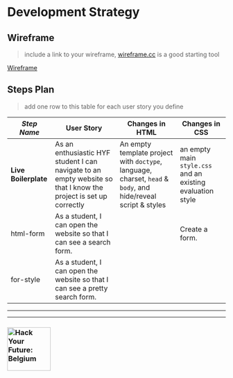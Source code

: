# Development Strategy

## Wireframe

> include a link to your wireframe, [wireframe.cc](https://wireframe.cc) is a good starting tool

[Wireframe](https://wireframe.cc/fKvVmH)

## Steps Plan

> add one row to this table for each user story you define

| _Step Name_ | User Story | Changes in HTML | Changes in CSS |
| --- | --- | --- | --- |
| __Live Boilerplate__ | As an enthusiastic HYF student I can navigate to an empty website so that I know the project is set up correctly | An empty template project with `doctype`, language, charset, `head` & `body`, and hide/reveal script & styles | an empty main `style.css` and an existing evaluation style |
| html-form | As a student, I can open the website so that I can see a search form. |  | Create a form. | |
| for-style | As a student, I can open the website so that I can see a pretty search form. |  | | Write the CSS rules. |

---
---

### <a href="https://hackyourfuture.be" target="_blank"><img src="https://user-images.githubusercontent.com/18554853/63941625-4c7c3d00-ca6c-11e9-9a76-8d5e3632fe70.jpg" width="100" height="100" alt="Hack Your Future: Belgium"></a>
